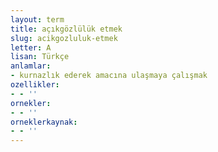 ```yaml
---
layout: term
title: açıkgözlülük etmek
slug: acikgozluluk-etmek
letter: A
lisan: Türkçe
anlamlar:
- kurnazlık ederek amacına ulaşmaya çalışmak
ozellikler:
- - ''
ornekler:
- - ''
orneklerkaynak:
- - ''
---
```


